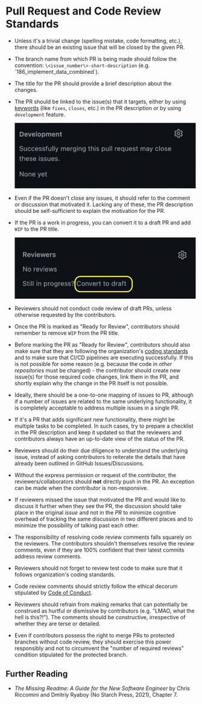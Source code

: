 # Pull Request and Code Review Standards

-   Unless it's a trivial change (spelling mistake, code formatting, etc.), there should be an existing issue that will be closed by the given PR.

-   The branch name from which PR is being made should follow the convention: `\<issue_number\>-short-description` (e.g. \`186_implement_data_combined\`).

-   The title for the PR should provide a brief description about the changes.

-   The PR should be linked to the issue(s) that it targets, either by using [keywords](https://docs.github.com/en/issues/tracking-your-work-with-issues/linking-a-pull-request-to-an-issue) (like `fixes`, `closes`, etc.) in the PR description or by using `development` feature.

    ![](figures/development.png)

-   Even if the PR doesn't close any issues, it should refer to the comment or discussion that motivated it. Lacking any of these, the PR description should be self-sufficient to explain the motivation for the PR.

-   If the PR is a work in progress, you can convert it to a draft PR and add `WIP` to the PR title.

    ![](figures/draft.png)

-   Reviewers should not conduct code review of draft PRs, unless otherwise requested by the contributors.

-   Once the PR is marked as "Ready for Review", contributors should remember to remove `WIP` from the PR title.

-   Before marking the PR as "Ready for Review", contributors should also make sure that they are following the organization's [coding standards](https://github.com/Open-Systems-Pharmacology/Suite/blob/develop/CODING_STANDARDS.md) and to make sure that CI/CD pipelines are executing successfully. If this is not possible for some reason (e.g. because the code in *other repositories* must be changed) - the contributor should create new issue(s) for those required code changes, link them in the PR, and shortly explain why the change in the PR itself is not possible.

-   Ideally, there should be a one-to-one mapping of issues to PR, although if a number of issues are related to the same underlying functionality, it is completely acceptable to address multiple issues in a single PR.

-   If it's a PR that adds significant new functionality, there might be multiple tasks to be completed. In such cases, try to prepare a checklist in the PR description and keep it updated so that the reviewers and contributors always have an up-to-date view of the status of the PR.

-   Reviewers should do their due diligence to understand the underlying issue, instead of asking contributors to reiterate the details that have already been outlined in GitHub Issues/Discussions.

-   Without the express permission or request of the contributor, the reviewers/collaborators should **not** directly push in the PR. An exception can be made when the contributor is non-responsive.

-   If reviewers missed the issue that motivated the PR and would like to discuss it further when they see the PR, the discussion should take place in the original *issue* and not in the *PR* to minimize cognitive overhead of tracking the same discussion in two different places and to minimize the possibility of talking past each other.

-   The responsibility of resolving code review comments falls squarely on the reviewers. The contributors shouldn't themselves resolve the review comments, even if they are 100% confident that their latest commits address review comments.

-   Reviewers should not forget to review test code to make sure that it follows organization's coding standards.

-   Code review comments should strictly follow the ethical decorum stipulated by [Code of Conduct](https://github.com/Open-Systems-Pharmacology/Suite/blob/develop/CODE_OF_CONDUCT.md).

-   Reviewers should refrain from making remarks that can potentially be construed as hurtful or dismissive by contributors (e.g. "LMAO, what the hell is this?!"). The comments should be constructive, irrespective of whether they are terse or detailed.

-   Even if contributors possess the right to merge PRs to protected branches without code review, they should exercise this power responsibly and not to circumvent the "number of required reviews" condition stipulated for the protected branch.

## Further Reading

-   *The Missing Readme: A Guide for the New Software Engineer* by Chris Riccomini and Dmitriy Ryaboy (No Starch Press, 2021), Chapter 7.
